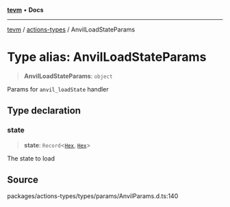 [**tevm**](../../README.md) • **Docs**

***

[tevm](../../modules.md) / [actions-types](../README.md) / AnvilLoadStateParams

# Type alias: AnvilLoadStateParams

> **AnvilLoadStateParams**: `object`

Params for `anvil_loadState` handler

## Type declaration

### state

> **state**: `Record`\<[`Hex`](Hex.md), [`Hex`](Hex.md)\>

The state to load

## Source

packages/actions-types/types/params/AnvilParams.d.ts:140
